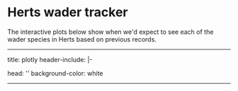 # Herts wader tracker

The interactive plots below show when we'd expect to see each of the wader species in Herts based on previous records.

---
title: plotly
header-include: |-
  <script src="common_waders1_files/htmlwidgets-1.5.4/htmlwidgets.js"></script>
  <script src="common_waders1_files/plotly-binding-4.10.0/plotly.js"></script>
  <script src="common_waders1_files/typedarray-0.1/typedarray.min.js"></script>
  <script src="common_waders1_files/jquery-3.5.1/jquery.min.js"></script>
  <link href="common_waders1_files/crosstalk-1.2.0/css/crosstalk.min.css" rel="stylesheet" />
  <script src="common_waders1_files/crosstalk-1.2.0/js/crosstalk.min.js"></script>
  <link href="common_waders1_files/plotly-htmlwidgets-css-2.5.1/plotly-htmlwidgets.css" rel="stylesheet" />
  <script src="common_waders1_files/plotly-main-2.5.1/plotly-latest.min.js"></script>
head: ''
background-color: white

---
<div id="htmlwidget_container">
  <div id="htmlwidget-52ac941c1f74ccae771c" style="width:100%;height:400px;" class="plotly html-widget"></div>
</div>
<script type="application/json" data-for="htmlwidget-52ac941c1f74ccae771c">{"x":{"data":[{"x":[1,6,11,16,21,26,31,36,41,46,51,56,61,66,71,76,81,86,91,96,101,106,111,116,121,126,131,136,141,146,151,156,161,166,171,176,181,186,191,196,201,206,211,216,221,226,231,236,241,246,251,256,261,266,271,276,281,286,291,296,301,306,311,316,321,326,331,336,341,346,351,356,361],"y":[1,0,0,0,0,0,0,3,0,2,2,3,1,4,2,1,0,4,2,9,85,149,293,383,470,444,301,179,70,53,10,6,6,7,17,52,180,245,272,307,428,411,503,548,554,584,669,798,548,441,412,312,195,141,79,48,34,18,23,6,14,2,11,6,4,1,0,0,0,0,0,0,0],"text":["Day_of_year:   1<br />Number_of_records:    1<br />Species: Common Sandpiper<br />Species: Common Sandpiper<br />Date: 3-Jan","Day_of_year:   6<br />Number_of_records:    0<br />Species: Common Sandpiper<br />Species: Common Sandpiper<br />Date: 8-Jan","Day_of_year:  11<br />Number_of_records:    0<br />Species: Common Sandpiper<br />Species: Common Sandpiper<br />Date: 13-Jan","Day_of_year:  16<br />Number_of_records:    0<br />Species: Common Sandpiper<br />Species: Common Sandpiper<br />Date: 18-Jan","Day_of_year:  21<br />Number_of_records:    0<br />Species: Common Sandpiper<br />Species: Common Sandpiper<br />Date: 23-Jan","Day_of_year:  26<br />Number_of_records:    0<br />Species: Common Sandpiper<br />Species: Common Sandpiper<br />Date: 28-Jan","Day_of_year:  31<br />Number_of_records:    0<br />Species: Common Sandpiper<br />Species: Common Sandpiper<br />Date: 2-Feb","Day_of_year:  36<br />Number_of_records:    3<br />Species: Common Sandpiper<br />Species: Common Sandpiper<br />Date: 7-Feb","Day_of_year:  41<br />Number_of_records:    0<br />Species: Common Sandpiper<br />Species: Common Sandpiper<br />Date: 12-Feb","Day_of_year:  46<br />Number_of_records:    2<br />Species: Common Sandpiper<br />Species: Common Sandpiper<br />Date: 17-Feb","Day_of_year:  51<br />Number_of_records:    2<br />Species: Common Sandpiper<br />Species: Common Sandpiper<br />Date: 22-Feb","Day_of_year:  56<br />Number_of_records:    3<br />Species: Common Sandpiper<br />Species: Common Sandpiper<br />Date: 27-Feb","Day_of_year:  61<br />Number_of_records:    1<br />Species: Common Sandpiper<br />Species: Common Sandpiper<br />Date: 4-Mar","Day_of_year:  66<br />Number_of_records:    4<br />Species: Common Sandpiper<br />Species: Common Sandpiper<br />Date: 9-Mar","Day_of_year:  71<br />Number_of_records:    2<br />Species: Common Sandpiper<br />Species: Common Sandpiper<br />Date: 14-Mar","Day_of_year:  76<br />Number_of_records:    1<br />Species: Common Sandpiper<br />Species: Common Sandpiper<br />Date: 19-Mar","Day_of_year:  81<br />Number_of_records:    0<br />Species: Common Sandpiper<br />Species: Common Sandpiper<br />Date: 24-Mar","Day_of_year:  86<br />Number_of_records:    4<br />Species: Common Sandpiper<br />Species: Common Sandpiper<br />Date: 29-Mar","Day_of_year:  91<br />Number_of_records:    2<br />Species: Common Sandpiper<br />Species: Common Sandpiper<br />Date: 3-Apr","Day_of_year:  96<br />Number_of_records:    9<br />Species: Common Sandpiper<br />Species: Common Sandpiper<br />Date: 8-Apr","Day_of_year: 101<br />Number_of_records:   85<br />Species: Common Sandpiper<br />Species: Common Sandpiper<br />Date: 13-Apr","Day_of_year: 106<br />Number_of_records:  149<br />Species: Common Sandpiper<br />Species: Common Sandpiper<br />Date: 18-Apr","Day_of_year: 111<br />Number_of_records:  293<br />Species: Common Sandpiper<br />Species: Common Sandpiper<br />Date: 23-Apr","Day_of_year: 116<br />Number_of_records:  383<br />Species: Common Sandpiper<br />Species: Common Sandpiper<br />Date: 28-Apr","Day_of_year: 121<br />Number_of_records:  470<br />Species: Common Sandpiper<br />Species: Common Sandpiper<br />Date: 3-May","Day_of_year: 126<br />Number_of_records:  444<br />Species: Common Sandpiper<br />Species: Common Sandpiper<br />Date: 8-May","Day_of_year: 131<br />Number_of_records:  301<br />Species: Common Sandpiper<br />Species: Common Sandpiper<br />Date: 13-May","Day_of_year: 136<br />Number_of_records:  179<br />Species: Common Sandpiper<br />Species: Common Sandpiper<br />Date: 18-May","Day_of_year: 141<br />Number_of_records:   70<br />Species: Common Sandpiper<br />Species: Common Sandpiper<br />Date: 23-May","Day_of_year: 146<br />Number_of_records:   53<br />Species: Common Sandpiper<br />Species: Common Sandpiper<br />Date: 28-May","Day_of_year: 151<br />Number_of_records:   10<br />Species: Common Sandpiper<br />Species: Common Sandpiper<br />Date: 2-Jun","Day_of_year: 156<br />Number_of_records:    6<br />Species: Common Sandpiper<br />Species: Common Sandpiper<br />Date: 7-Jun","Day_of_year: 161<br />Number_of_records:    6<br />Species: Common Sandpiper<br />Species: Common Sandpiper<br />Date: 12-Jun","Day_of_year: 166<br />Number_of_records:    7<br />Species: Common Sandpiper<br />Species: Common Sandpiper<br />Date: 17-Jun","Day_of_year: 171<br />Number_of_records:   17<br />Species: Common Sandpiper<br />Species: Common Sandpiper<br />Date: 22-Jun","Day_of_year: 176<br />Number_of_records:   52<br />Species: Common Sandpiper<br />Species: Common Sandpiper<br />Date: 27-Jun","Day_of_year: 181<br />Number_of_records:  180<br />Species: Common Sandpiper<br />Species: Common Sandpiper<br />Date: 2-Jul","Day_of_year: 186<br />Number_of_records:  245<br />Species: Common Sandpiper<br />Species: Common Sandpiper<br />Date: 7-Jul","Day_of_year: 191<br />Number_of_records:  272<br />Species: Common Sandpiper<br />Species: Common Sandpiper<br />Date: 12-Jul","Day_of_year: 196<br />Number_of_records:  307<br />Species: Common Sandpiper<br />Species: Common Sandpiper<br />Date: 17-Jul","Day_of_year: 201<br />Number_of_records:  428<br />Species: Common Sandpiper<br />Species: Common Sandpiper<br />Date: 22-Jul","Day_of_year: 206<br />Number_of_records:  411<br />Species: Common Sandpiper<br />Species: Common Sandpiper<br />Date: 27-Jul","Day_of_year: 211<br />Number_of_records:  503<br />Species: Common Sandpiper<br />Species: Common Sandpiper<br />Date: 1-Aug","Day_of_year: 216<br />Number_of_records:  548<br />Species: Common Sandpiper<br />Species: Common Sandpiper<br />Date: 6-Aug","Day_of_year: 221<br />Number_of_records:  554<br />Species: Common Sandpiper<br />Species: Common Sandpiper<br />Date: 11-Aug","Day_of_year: 226<br />Number_of_records:  584<br />Species: Common Sandpiper<br />Species: Common Sandpiper<br />Date: 16-Aug","Day_of_year: 231<br />Number_of_records:  669<br />Species: Common Sandpiper<br />Species: Common Sandpiper<br />Date: 21-Aug","Day_of_year: 236<br />Number_of_records:  798<br />Species: Common Sandpiper<br />Species: Common Sandpiper<br />Date: 26-Aug","Day_of_year: 241<br />Number_of_records:  548<br />Species: Common Sandpiper<br />Species: Common Sandpiper<br />Date: 31-Aug","Day_of_year: 246<br />Number_of_records:  441<br />Species: Common Sandpiper<br />Species: Common Sandpiper<br />Date: 5-Sep","Day_of_year: 251<br />Number_of_records:  412<br />Species: Common Sandpiper<br />Species: Common Sandpiper<br />Date: 10-Sep","Day_of_year: 256<br />Number_of_records:  312<br />Species: Common Sandpiper<br />Species: Common Sandpiper<br />Date: 15-Sep","Day_of_year: 261<br />Number_of_records:  195<br />Species: Common Sandpiper<br />Species: Common Sandpiper<br />Date: 20-Sep","Day_of_year: 266<br />Number_of_records:  141<br />Species: Common Sandpiper<br />Species: Common Sandpiper<br />Date: 25-Sep","Day_of_year: 271<br />Number_of_records:   79<br />Species: Common Sandpiper<br />Species: Common Sandpiper<br />Date: 30-Sep","Day_of_year: 276<br />Number_of_records:   48<br />Species: Common Sandpiper<br />Species: Common Sandpiper<br />Date: 5-Oct","Day_of_year: 281<br />Number_of_records:   34<br />Species: Common Sandpiper<br />Species: Common Sandpiper<br />Date: 10-Oct","Day_of_year: 286<br />Number_of_records:   18<br />Species: Common Sandpiper<br />Species: Common Sandpiper<br />Date: 15-Oct","Day_of_year: 291<br />Number_of_records:   23<br />Species: Common Sandpiper<br />Species: Common Sandpiper<br />Date: 20-Oct","Day_of_year: 296<br />Number_of_records:    6<br />Species: Common Sandpiper<br />Species: Common Sandpiper<br />Date: 25-Oct","Day_of_year: 301<br />Number_of_records:   14<br />Species: Common Sandpiper<br />Species: Common Sandpiper<br />Date: 30-Oct","Day_of_year: 306<br />Number_of_records:    2<br />Species: Common Sandpiper<br />Species: Common Sandpiper<br />Date: 4-Nov","Day_of_year: 311<br />Number_of_records:   11<br />Species: Common Sandpiper<br />Species: Common Sandpiper<br />Date: 9-Nov","Day_of_year: 316<br />Number_of_records:    6<br />Species: Common Sandpiper<br />Species: Common Sandpiper<br />Date: 14-Nov","Day_of_year: 321<br />Number_of_records:    4<br />Species: Common Sandpiper<br />Species: Common Sandpiper<br />Date: 19-Nov","Day_of_year: 326<br />Number_of_records:    1<br />Species: Common Sandpiper<br />Species: Common Sandpiper<br />Date: 24-Nov","Day_of_year: 331<br />Number_of_records:    0<br />Species: Common Sandpiper<br />Species: Common Sandpiper<br />Date: 29-Nov","Day_of_year: 336<br />Number_of_records:    0<br />Species: Common Sandpiper<br />Species: Common Sandpiper<br />Date: 4-Dec","Day_of_year: 341<br />Number_of_records:    0<br />Species: Common Sandpiper<br />Species: Common Sandpiper<br />Date: 9-Dec","Day_of_year: 346<br />Number_of_records:    0<br />Species: Common Sandpiper<br />Species: Common Sandpiper<br />Date: 14-Dec","Day_of_year: 351<br />Number_of_records:    0<br />Species: Common Sandpiper<br />Species: Common Sandpiper<br />Date: 19-Dec","Day_of_year: 356<br />Number_of_records:    0<br />Species: Common Sandpiper<br />Species: Common Sandpiper<br />Date: 24-Dec","Day_of_year: 361<br />Number_of_records:    0<br />Species: Common Sandpiper<br />Species: Common Sandpiper<br />Date: 29-Dec"],"type":"scatter","mode":"lines","line":{"width":1.88976377952756,"color":"rgba(248,118,109,1)","dash":"solid"},"hoveron":"points","name":"Common Sandpiper","legendgroup":"Common Sandpiper","showlegend":true,"xaxis":"x","yaxis":"y","hoverinfo":"text","frame":null},{"x":[1,6,11,16,21,26,31,36,41,46,51,56,61,66,71,76,81,86,91,96,101,106,111,116,121,126,131,136,141,146,151,156,161,166,171,176,181,186,191,196,201,206,211,216,221,226,231,236,241,246,251,256,261,266,271,276,281,286,291,296,301,306,311,316,321,326,331,336,341,346,351,356,361],"y":[1045,1194,1057,751,1030,669,877,1056,1322,924,1121,1096,1008,1228,1528,1157,1279,1138,968,907,592,447,332,191,132,67,13,9,3,5,5,7,3,2,1,5,4,4,8,11,19,59,67,110,74,165,230,319,543,639,624,971,1512,902,1292,1322,1536,1576,1625,1010,1046,1272,1066,1598,941,858,884,621,748,824,950,600,764],"text":["Day_of_year:   1<br />Number_of_records: 1045<br />Species: Common Snipe<br />Species: Common Snipe<br />Date: 3-Jan","Day_of_year:   6<br />Number_of_records: 1194<br />Species: Common Snipe<br />Species: Common Snipe<br />Date: 8-Jan","Day_of_year:  11<br />Number_of_records: 1057<br />Species: Common Snipe<br />Species: Common Snipe<br />Date: 13-Jan","Day_of_year:  16<br />Number_of_records:  751<br />Species: Common Snipe<br />Species: Common Snipe<br />Date: 18-Jan","Day_of_year:  21<br />Number_of_records: 1030<br />Species: Common Snipe<br />Species: Common Snipe<br />Date: 23-Jan","Day_of_year:  26<br />Number_of_records:  669<br />Species: Common Snipe<br />Species: Common Snipe<br />Date: 28-Jan","Day_of_year:  31<br />Number_of_records:  877<br />Species: Common Snipe<br />Species: Common Snipe<br />Date: 2-Feb","Day_of_year:  36<br />Number_of_records: 1056<br />Species: Common Snipe<br />Species: Common Snipe<br />Date: 7-Feb","Day_of_year:  41<br />Number_of_records: 1322<br />Species: Common Snipe<br />Species: Common Snipe<br />Date: 12-Feb","Day_of_year:  46<br />Number_of_records:  924<br />Species: Common Snipe<br />Species: Common Snipe<br />Date: 17-Feb","Day_of_year:  51<br />Number_of_records: 1121<br />Species: Common Snipe<br />Species: Common Snipe<br />Date: 22-Feb","Day_of_year:  56<br />Number_of_records: 1096<br />Species: Common Snipe<br />Species: Common Snipe<br />Date: 27-Feb","Day_of_year:  61<br />Number_of_records: 1008<br />Species: Common Snipe<br />Species: Common Snipe<br />Date: 4-Mar","Day_of_year:  66<br />Number_of_records: 1228<br />Species: Common Snipe<br />Species: Common Snipe<br />Date: 9-Mar","Day_of_year:  71<br />Number_of_records: 1528<br />Species: Common Snipe<br />Species: Common Snipe<br />Date: 14-Mar","Day_of_year:  76<br />Number_of_records: 1157<br />Species: Common Snipe<br />Species: Common Snipe<br />Date: 19-Mar","Day_of_year:  81<br />Number_of_records: 1279<br />Species: Common Snipe<br />Species: Common Snipe<br />Date: 24-Mar","Day_of_year:  86<br />Number_of_records: 1138<br />Species: Common Snipe<br />Species: Common Snipe<br />Date: 29-Mar","Day_of_year:  91<br />Number_of_records:  968<br />Species: Common Snipe<br />Species: Common Snipe<br />Date: 3-Apr","Day_of_year:  96<br />Number_of_records:  907<br />Species: Common Snipe<br />Species: Common Snipe<br />Date: 8-Apr","Day_of_year: 101<br />Number_of_records:  592<br />Species: Common Snipe<br />Species: Common Snipe<br />Date: 13-Apr","Day_of_year: 106<br />Number_of_records:  447<br />Species: Common Snipe<br />Species: Common Snipe<br />Date: 18-Apr","Day_of_year: 111<br />Number_of_records:  332<br />Species: Common Snipe<br />Species: Common Snipe<br />Date: 23-Apr","Day_of_year: 116<br />Number_of_records:  191<br />Species: Common Snipe<br />Species: Common Snipe<br />Date: 28-Apr","Day_of_year: 121<br />Number_of_records:  132<br />Species: Common Snipe<br />Species: Common Snipe<br />Date: 3-May","Day_of_year: 126<br />Number_of_records:   67<br />Species: Common Snipe<br />Species: Common Snipe<br />Date: 8-May","Day_of_year: 131<br />Number_of_records:   13<br />Species: Common Snipe<br />Species: Common Snipe<br />Date: 13-May","Day_of_year: 136<br />Number_of_records:    9<br />Species: Common Snipe<br />Species: Common Snipe<br />Date: 18-May","Day_of_year: 141<br />Number_of_records:    3<br />Species: Common Snipe<br />Species: Common Snipe<br />Date: 23-May","Day_of_year: 146<br />Number_of_records:    5<br />Species: Common Snipe<br />Species: Common Snipe<br />Date: 28-May","Day_of_year: 151<br />Number_of_records:    5<br />Species: Common Snipe<br />Species: Common Snipe<br />Date: 2-Jun","Day_of_year: 156<br />Number_of_records:    7<br />Species: Common Snipe<br />Species: Common Snipe<br />Date: 7-Jun","Day_of_year: 161<br />Number_of_records:    3<br />Species: Common Snipe<br />Species: Common Snipe<br />Date: 12-Jun","Day_of_year: 166<br />Number_of_records:    2<br />Species: Common Snipe<br />Species: Common Snipe<br />Date: 17-Jun","Day_of_year: 171<br />Number_of_records:    1<br />Species: Common Snipe<br />Species: Common Snipe<br />Date: 22-Jun","Day_of_year: 176<br />Number_of_records:    5<br />Species: Common Snipe<br />Species: Common Snipe<br />Date: 27-Jun","Day_of_year: 181<br />Number_of_records:    4<br />Species: Common Snipe<br />Species: Common Snipe<br />Date: 2-Jul","Day_of_year: 186<br />Number_of_records:    4<br />Species: Common Snipe<br />Species: Common Snipe<br />Date: 7-Jul","Day_of_year: 191<br />Number_of_records:    8<br />Species: Common Snipe<br />Species: Common Snipe<br />Date: 12-Jul","Day_of_year: 196<br />Number_of_records:   11<br />Species: Common Snipe<br />Species: Common Snipe<br />Date: 17-Jul","Day_of_year: 201<br />Number_of_records:   19<br />Species: Common Snipe<br />Species: Common Snipe<br />Date: 22-Jul","Day_of_year: 206<br />Number_of_records:   59<br />Species: Common Snipe<br />Species: Common Snipe<br />Date: 27-Jul","Day_of_year: 211<br />Number_of_records:   67<br />Species: Common Snipe<br />Species: Common Snipe<br />Date: 1-Aug","Day_of_year: 216<br />Number_of_records:  110<br />Species: Common Snipe<br />Species: Common Snipe<br />Date: 6-Aug","Day_of_year: 221<br />Number_of_records:   74<br />Species: Common Snipe<br />Species: Common Snipe<br />Date: 11-Aug","Day_of_year: 226<br />Number_of_records:  165<br />Species: Common Snipe<br />Species: Common Snipe<br />Date: 16-Aug","Day_of_year: 231<br />Number_of_records:  230<br />Species: Common Snipe<br />Species: Common Snipe<br />Date: 21-Aug","Day_of_year: 236<br />Number_of_records:  319<br />Species: Common Snipe<br />Species: Common Snipe<br />Date: 26-Aug","Day_of_year: 241<br />Number_of_records:  543<br />Species: Common Snipe<br />Species: Common Snipe<br />Date: 31-Aug","Day_of_year: 246<br />Number_of_records:  639<br />Species: Common Snipe<br />Species: Common Snipe<br />Date: 5-Sep","Day_of_year: 251<br />Number_of_records:  624<br />Species: Common Snipe<br />Species: Common Snipe<br />Date: 10-Sep","Day_of_year: 256<br />Number_of_records:  971<br />Species: Common Snipe<br />Species: Common Snipe<br />Date: 15-Sep","Day_of_year: 261<br />Number_of_records: 1512<br />Species: Common Snipe<br />Species: Common Snipe<br />Date: 20-Sep","Day_of_year: 266<br />Number_of_records:  902<br />Species: Common Snipe<br />Species: Common Snipe<br />Date: 25-Sep","Day_of_year: 271<br />Number_of_records: 1292<br />Species: Common Snipe<br />Species: Common Snipe<br />Date: 30-Sep","Day_of_year: 276<br />Number_of_records: 1322<br />Species: Common Snipe<br />Species: Common Snipe<br />Date: 5-Oct","Day_of_year: 281<br />Number_of_records: 1536<br />Species: Common Snipe<br />Species: Common Snipe<br />Date: 10-Oct","Day_of_year: 286<br />Number_of_records: 1576<br />Species: Common Snipe<br />Species: Common Snipe<br />Date: 15-Oct","Day_of_year: 291<br />Number_of_records: 1625<br />Species: Common Snipe<br />Species: Common Snipe<br />Date: 20-Oct","Day_of_year: 296<br />Number_of_records: 1010<br />Species: Common Snipe<br />Species: Common Snipe<br />Date: 25-Oct","Day_of_year: 301<br />Number_of_records: 1046<br />Species: Common Snipe<br />Species: Common Snipe<br />Date: 30-Oct","Day_of_year: 306<br />Number_of_records: 1272<br />Species: Common Snipe<br />Species: Common Snipe<br />Date: 4-Nov","Day_of_year: 311<br />Number_of_records: 1066<br />Species: Common Snipe<br />Species: Common Snipe<br />Date: 9-Nov","Day_of_year: 316<br />Number_of_records: 1598<br />Species: Common Snipe<br />Species: Common Snipe<br />Date: 14-Nov","Day_of_year: 321<br />Number_of_records:  941<br />Species: Common Snipe<br />Species: Common Snipe<br />Date: 19-Nov","Day_of_year: 326<br />Number_of_records:  858<br />Species: Common Snipe<br />Species: Common Snipe<br />Date: 24-Nov","Day_of_year: 331<br />Number_of_records:  884<br />Species: Common Snipe<br />Species: Common Snipe<br />Date: 29-Nov","Day_of_year: 336<br />Number_of_records:  621<br />Species: Common Snipe<br />Species: Common Snipe<br />Date: 4-Dec","Day_of_year: 341<br />Number_of_records:  748<br />Species: Common Snipe<br />Species: Common Snipe<br />Date: 9-Dec","Day_of_year: 346<br />Number_of_records:  824<br />Species: Common Snipe<br />Species: Common Snipe<br />Date: 14-Dec","Day_of_year: 351<br />Number_of_records:  950<br />Species: Common Snipe<br />Species: Common Snipe<br />Date: 19-Dec","Day_of_year: 356<br />Number_of_records:  600<br />Species: Common Snipe<br />Species: Common Snipe<br />Date: 24-Dec","Day_of_year: 361<br />Number_of_records:  764<br />Species: Common Snipe<br />Species: Common Snipe<br />Date: 29-Dec"],"type":"scatter","mode":"lines","line":{"width":1.88976377952756,"color":"rgba(183,159,0,1)","dash":"solid"},"hoveron":"points","name":"Common Snipe","legendgroup":"Common Snipe","showlegend":true,"xaxis":"x","yaxis":"y","hoverinfo":"text","frame":null},{"x":[1,6,11,16,21,26,31,36,41,46,51,56,61,66,71,76,81,86,91,96,101,106,111,116,121,126,131,136,141,146,151,156,161,166,171,176,181,186,191,196,201,206,211,216,221,226,231,236,241,246,251,256,261,266,271,276,281,286,291,296,301,306,311,316,321,326,331,336,341,346,351,356,361],"y":[344,203,258,251,230,224,253,249,251,212,180,183,252,248,303,284,266,247,307,286,236,170,140,45,24,7,3,0,0,0,3,11,48,69,112,217,287,299,367,386,514,632,683,764,766,829,967,832,764,692,598,519,468,390,429,314,400,409,395,319,332,313,284,316,312,300,248,313,256,272,234,182,275],"text":["Day_of_year:   1<br />Number_of_records:  344<br />Species: Green Sandpiper<br />Species: Green Sandpiper<br />Date: 3-Jan","Day_of_year:   6<br />Number_of_records:  203<br />Species: Green Sandpiper<br />Species: Green Sandpiper<br />Date: 8-Jan","Day_of_year:  11<br />Number_of_records:  258<br />Species: Green Sandpiper<br />Species: Green Sandpiper<br />Date: 13-Jan","Day_of_year:  16<br />Number_of_records:  251<br />Species: Green Sandpiper<br />Species: Green Sandpiper<br />Date: 18-Jan","Day_of_year:  21<br />Number_of_records:  230<br />Species: Green Sandpiper<br />Species: Green Sandpiper<br />Date: 23-Jan","Day_of_year:  26<br />Number_of_records:  224<br />Species: Green Sandpiper<br />Species: Green Sandpiper<br />Date: 28-Jan","Day_of_year:  31<br />Number_of_records:  253<br />Species: Green Sandpiper<br />Species: Green Sandpiper<br />Date: 2-Feb","Day_of_year:  36<br />Number_of_records:  249<br />Species: Green Sandpiper<br />Species: Green Sandpiper<br />Date: 7-Feb","Day_of_year:  41<br />Number_of_records:  251<br />Species: Green Sandpiper<br />Species: Green Sandpiper<br />Date: 12-Feb","Day_of_year:  46<br />Number_of_records:  212<br />Species: Green Sandpiper<br />Species: Green Sandpiper<br />Date: 17-Feb","Day_of_year:  51<br />Number_of_records:  180<br />Species: Green Sandpiper<br />Species: Green Sandpiper<br />Date: 22-Feb","Day_of_year:  56<br />Number_of_records:  183<br />Species: Green Sandpiper<br />Species: Green Sandpiper<br />Date: 27-Feb","Day_of_year:  61<br />Number_of_records:  252<br />Species: Green Sandpiper<br />Species: Green Sandpiper<br />Date: 4-Mar","Day_of_year:  66<br />Number_of_records:  248<br />Species: Green Sandpiper<br />Species: Green Sandpiper<br />Date: 9-Mar","Day_of_year:  71<br />Number_of_records:  303<br />Species: Green Sandpiper<br />Species: Green Sandpiper<br />Date: 14-Mar","Day_of_year:  76<br />Number_of_records:  284<br />Species: Green Sandpiper<br />Species: Green Sandpiper<br />Date: 19-Mar","Day_of_year:  81<br />Number_of_records:  266<br />Species: Green Sandpiper<br />Species: Green Sandpiper<br />Date: 24-Mar","Day_of_year:  86<br />Number_of_records:  247<br />Species: Green Sandpiper<br />Species: Green Sandpiper<br />Date: 29-Mar","Day_of_year:  91<br />Number_of_records:  307<br />Species: Green Sandpiper<br />Species: Green Sandpiper<br />Date: 3-Apr","Day_of_year:  96<br />Number_of_records:  286<br />Species: Green Sandpiper<br />Species: Green Sandpiper<br />Date: 8-Apr","Day_of_year: 101<br />Number_of_records:  236<br />Species: Green Sandpiper<br />Species: Green Sandpiper<br />Date: 13-Apr","Day_of_year: 106<br />Number_of_records:  170<br />Species: Green Sandpiper<br />Species: Green Sandpiper<br />Date: 18-Apr","Day_of_year: 111<br />Number_of_records:  140<br />Species: Green Sandpiper<br />Species: Green Sandpiper<br />Date: 23-Apr","Day_of_year: 116<br />Number_of_records:   45<br />Species: Green Sandpiper<br />Species: Green Sandpiper<br />Date: 28-Apr","Day_of_year: 121<br />Number_of_records:   24<br />Species: Green Sandpiper<br />Species: Green Sandpiper<br />Date: 3-May","Day_of_year: 126<br />Number_of_records:    7<br />Species: Green Sandpiper<br />Species: Green Sandpiper<br />Date: 8-May","Day_of_year: 131<br />Number_of_records:    3<br />Species: Green Sandpiper<br />Species: Green Sandpiper<br />Date: 13-May","Day_of_year: 136<br />Number_of_records:    0<br />Species: Green Sandpiper<br />Species: Green Sandpiper<br />Date: 18-May","Day_of_year: 141<br />Number_of_records:    0<br />Species: Green Sandpiper<br />Species: Green Sandpiper<br />Date: 23-May","Day_of_year: 146<br />Number_of_records:    0<br />Species: Green Sandpiper<br />Species: Green Sandpiper<br />Date: 28-May","Day_of_year: 151<br />Number_of_records:    3<br />Species: Green Sandpiper<br />Species: Green Sandpiper<br />Date: 2-Jun","Day_of_year: 156<br />Number_of_records:   11<br />Species: Green Sandpiper<br />Species: Green Sandpiper<br />Date: 7-Jun","Day_of_year: 161<br />Number_of_records:   48<br />Species: Green Sandpiper<br />Species: Green Sandpiper<br />Date: 12-Jun","Day_of_year: 166<br />Number_of_records:   69<br />Species: Green Sandpiper<br />Species: Green Sandpiper<br />Date: 17-Jun","Day_of_year: 171<br />Number_of_records:  112<br />Species: Green Sandpiper<br />Species: Green Sandpiper<br />Date: 22-Jun","Day_of_year: 176<br />Number_of_records:  217<br />Species: Green Sandpiper<br />Species: Green Sandpiper<br />Date: 27-Jun","Day_of_year: 181<br />Number_of_records:  287<br />Species: Green Sandpiper<br />Species: Green Sandpiper<br />Date: 2-Jul","Day_of_year: 186<br />Number_of_records:  299<br />Species: Green Sandpiper<br />Species: Green Sandpiper<br />Date: 7-Jul","Day_of_year: 191<br />Number_of_records:  367<br />Species: Green Sandpiper<br />Species: Green Sandpiper<br />Date: 12-Jul","Day_of_year: 196<br />Number_of_records:  386<br />Species: Green Sandpiper<br />Species: Green Sandpiper<br />Date: 17-Jul","Day_of_year: 201<br />Number_of_records:  514<br />Species: Green Sandpiper<br />Species: Green Sandpiper<br />Date: 22-Jul","Day_of_year: 206<br />Number_of_records:  632<br />Species: Green Sandpiper<br />Species: Green Sandpiper<br />Date: 27-Jul","Day_of_year: 211<br />Number_of_records:  683<br />Species: Green Sandpiper<br />Species: Green Sandpiper<br />Date: 1-Aug","Day_of_year: 216<br />Number_of_records:  764<br />Species: Green Sandpiper<br />Species: Green Sandpiper<br />Date: 6-Aug","Day_of_year: 221<br />Number_of_records:  766<br />Species: Green Sandpiper<br />Species: Green Sandpiper<br />Date: 11-Aug","Day_of_year: 226<br />Number_of_records:  829<br />Species: Green Sandpiper<br />Species: Green Sandpiper<br />Date: 16-Aug","Day_of_year: 231<br />Number_of_records:  967<br />Species: Green Sandpiper<br />Species: Green Sandpiper<br />Date: 21-Aug","Day_of_year: 236<br />Number_of_records:  832<br />Species: Green Sandpiper<br />Species: Green Sandpiper<br />Date: 26-Aug","Day_of_year: 241<br />Number_of_records:  764<br />Species: Green Sandpiper<br />Species: Green Sandpiper<br />Date: 31-Aug","Day_of_year: 246<br />Number_of_records:  692<br />Species: Green Sandpiper<br />Species: Green Sandpiper<br />Date: 5-Sep","Day_of_year: 251<br />Number_of_records:  598<br />Species: Green Sandpiper<br />Species: Green Sandpiper<br />Date: 10-Sep","Day_of_year: 256<br />Number_of_records:  519<br />Species: Green Sandpiper<br />Species: Green Sandpiper<br />Date: 15-Sep","Day_of_year: 261<br />Number_of_records:  468<br />Species: Green Sandpiper<br />Species: Green Sandpiper<br />Date: 20-Sep","Day_of_year: 266<br />Number_of_records:  390<br />Species: Green Sandpiper<br />Species: Green Sandpiper<br />Date: 25-Sep","Day_of_year: 271<br />Number_of_records:  429<br />Species: Green Sandpiper<br />Species: Green Sandpiper<br />Date: 30-Sep","Day_of_year: 276<br />Number_of_records:  314<br />Species: Green Sandpiper<br />Species: Green Sandpiper<br />Date: 5-Oct","Day_of_year: 281<br />Number_of_records:  400<br />Species: Green Sandpiper<br />Species: Green Sandpiper<br />Date: 10-Oct","Day_of_year: 286<br />Number_of_records:  409<br />Species: Green Sandpiper<br />Species: Green Sandpiper<br />Date: 15-Oct","Day_of_year: 291<br />Number_of_records:  395<br />Species: Green Sandpiper<br />Species: Green Sandpiper<br />Date: 20-Oct","Day_of_year: 296<br />Number_of_records:  319<br />Species: Green Sandpiper<br />Species: Green Sandpiper<br />Date: 25-Oct","Day_of_year: 301<br />Number_of_records:  332<br />Species: Green Sandpiper<br />Species: Green Sandpiper<br />Date: 30-Oct","Day_of_year: 306<br />Number_of_records:  313<br />Species: Green Sandpiper<br />Species: Green Sandpiper<br />Date: 4-Nov","Day_of_year: 311<br />Number_of_records:  284<br />Species: Green Sandpiper<br />Species: Green Sandpiper<br />Date: 9-Nov","Day_of_year: 316<br />Number_of_records:  316<br />Species: Green Sandpiper<br />Species: Green Sandpiper<br />Date: 14-Nov","Day_of_year: 321<br />Number_of_records:  312<br />Species: Green Sandpiper<br />Species: Green Sandpiper<br />Date: 19-Nov","Day_of_year: 326<br />Number_of_records:  300<br />Species: Green Sandpiper<br />Species: Green Sandpiper<br />Date: 24-Nov","Day_of_year: 331<br />Number_of_records:  248<br />Species: Green Sandpiper<br />Species: Green Sandpiper<br />Date: 29-Nov","Day_of_year: 336<br />Number_of_records:  313<br />Species: Green Sandpiper<br />Species: Green Sandpiper<br />Date: 4-Dec","Day_of_year: 341<br />Number_of_records:  256<br />Species: Green Sandpiper<br />Species: Green Sandpiper<br />Date: 9-Dec","Day_of_year: 346<br />Number_of_records:  272<br />Species: Green Sandpiper<br />Species: Green Sandpiper<br />Date: 14-Dec","Day_of_year: 351<br />Number_of_records:  234<br />Species: Green Sandpiper<br />Species: Green Sandpiper<br />Date: 19-Dec","Day_of_year: 356<br />Number_of_records:  182<br />Species: Green Sandpiper<br />Species: Green Sandpiper<br />Date: 24-Dec","Day_of_year: 361<br />Number_of_records:  275<br />Species: Green Sandpiper<br />Species: Green Sandpiper<br />Date: 29-Dec"],"type":"scatter","mode":"lines","line":{"width":1.88976377952756,"color":"rgba(0,186,56,1)","dash":"solid"},"hoveron":"points","name":"Green Sandpiper","legendgroup":"Green Sandpiper","showlegend":true,"xaxis":"x","yaxis":"y","hoverinfo":"text","frame":null},{"x":[1,6,11,16,21,26,31,36,41,46,51,56,61,66,71,76,81,86,91,96,101,106,111,116,121,126,131,136,141,146,151,156,161,166,171,176,181,186,191,196,201,206,211,216,221,226,231,236,241,246,251,256,261,266,271,276,281,286,291,296,301,306,311,316,321,326,331,336,341,346,351,356,361],"y":[0,0,0,0,0,0,0,0,0,0,0,2,5,10,29,88,161,269,477,613,601,614,704,650,560,543,503,442,413,356,322,358,292,271,243,369,454,328,283,220,171,108,87,60,65,46,48,53,48,63,45,35,10,2,1,0,0,0,0,0,0,0,0,0,0,0,0,0,0,0,0,0,0],"text":["Day_of_year:   1<br />Number_of_records:    0<br />Species: Little Ringed Plover<br />Species: Little Ringed Plover<br />Date: 3-Jan","Day_of_year:   6<br />Number_of_records:    0<br />Species: Little Ringed Plover<br />Species: Little Ringed Plover<br />Date: 8-Jan","Day_of_year:  11<br />Number_of_records:    0<br />Species: Little Ringed Plover<br />Species: Little Ringed Plover<br />Date: 13-Jan","Day_of_year:  16<br />Number_of_records:    0<br />Species: Little Ringed Plover<br />Species: Little Ringed Plover<br />Date: 18-Jan","Day_of_year:  21<br />Number_of_records:    0<br />Species: Little Ringed Plover<br />Species: Little Ringed Plover<br />Date: 23-Jan","Day_of_year:  26<br />Number_of_records:    0<br />Species: Little Ringed Plover<br />Species: Little Ringed Plover<br />Date: 28-Jan","Day_of_year:  31<br />Number_of_records:    0<br />Species: Little Ringed Plover<br />Species: Little Ringed Plover<br />Date: 2-Feb","Day_of_year:  36<br />Number_of_records:    0<br />Species: Little Ringed Plover<br />Species: Little Ringed Plover<br />Date: 7-Feb","Day_of_year:  41<br />Number_of_records:    0<br />Species: Little Ringed Plover<br />Species: Little Ringed Plover<br />Date: 12-Feb","Day_of_year:  46<br />Number_of_records:    0<br />Species: Little Ringed Plover<br />Species: Little Ringed Plover<br />Date: 17-Feb","Day_of_year:  51<br />Number_of_records:    0<br />Species: Little Ringed Plover<br />Species: Little Ringed Plover<br />Date: 22-Feb","Day_of_year:  56<br />Number_of_records:    2<br />Species: Little Ringed Plover<br />Species: Little Ringed Plover<br />Date: 27-Feb","Day_of_year:  61<br />Number_of_records:    5<br />Species: Little Ringed Plover<br />Species: Little Ringed Plover<br />Date: 4-Mar","Day_of_year:  66<br />Number_of_records:   10<br />Species: Little Ringed Plover<br />Species: Little Ringed Plover<br />Date: 9-Mar","Day_of_year:  71<br />Number_of_records:   29<br />Species: Little Ringed Plover<br />Species: Little Ringed Plover<br />Date: 14-Mar","Day_of_year:  76<br />Number_of_records:   88<br />Species: Little Ringed Plover<br />Species: Little Ringed Plover<br />Date: 19-Mar","Day_of_year:  81<br />Number_of_records:  161<br />Species: Little Ringed Plover<br />Species: Little Ringed Plover<br />Date: 24-Mar","Day_of_year:  86<br />Number_of_records:  269<br />Species: Little Ringed Plover<br />Species: Little Ringed Plover<br />Date: 29-Mar","Day_of_year:  91<br />Number_of_records:  477<br />Species: Little Ringed Plover<br />Species: Little Ringed Plover<br />Date: 3-Apr","Day_of_year:  96<br />Number_of_records:  613<br />Species: Little Ringed Plover<br />Species: Little Ringed Plover<br />Date: 8-Apr","Day_of_year: 101<br />Number_of_records:  601<br />Species: Little Ringed Plover<br />Species: Little Ringed Plover<br />Date: 13-Apr","Day_of_year: 106<br />Number_of_records:  614<br />Species: Little Ringed Plover<br />Species: Little Ringed Plover<br />Date: 18-Apr","Day_of_year: 111<br />Number_of_records:  704<br />Species: Little Ringed Plover<br />Species: Little Ringed Plover<br />Date: 23-Apr","Day_of_year: 116<br />Number_of_records:  650<br />Species: Little Ringed Plover<br />Species: Little Ringed Plover<br />Date: 28-Apr","Day_of_year: 121<br />Number_of_records:  560<br />Species: Little Ringed Plover<br />Species: Little Ringed Plover<br />Date: 3-May","Day_of_year: 126<br />Number_of_records:  543<br />Species: Little Ringed Plover<br />Species: Little Ringed Plover<br />Date: 8-May","Day_of_year: 131<br />Number_of_records:  503<br />Species: Little Ringed Plover<br />Species: Little Ringed Plover<br />Date: 13-May","Day_of_year: 136<br />Number_of_records:  442<br />Species: Little Ringed Plover<br />Species: Little Ringed Plover<br />Date: 18-May","Day_of_year: 141<br />Number_of_records:  413<br />Species: Little Ringed Plover<br />Species: Little Ringed Plover<br />Date: 23-May","Day_of_year: 146<br />Number_of_records:  356<br />Species: Little Ringed Plover<br />Species: Little Ringed Plover<br />Date: 28-May","Day_of_year: 151<br />Number_of_records:  322<br />Species: Little Ringed Plover<br />Species: Little Ringed Plover<br />Date: 2-Jun","Day_of_year: 156<br />Number_of_records:  358<br />Species: Little Ringed Plover<br />Species: Little Ringed Plover<br />Date: 7-Jun","Day_of_year: 161<br />Number_of_records:  292<br />Species: Little Ringed Plover<br />Species: Little Ringed Plover<br />Date: 12-Jun","Day_of_year: 166<br />Number_of_records:  271<br />Species: Little Ringed Plover<br />Species: Little Ringed Plover<br />Date: 17-Jun","Day_of_year: 171<br />Number_of_records:  243<br />Species: Little Ringed Plover<br />Species: Little Ringed Plover<br />Date: 22-Jun","Day_of_year: 176<br />Number_of_records:  369<br />Species: Little Ringed Plover<br />Species: Little Ringed Plover<br />Date: 27-Jun","Day_of_year: 181<br />Number_of_records:  454<br />Species: Little Ringed Plover<br />Species: Little Ringed Plover<br />Date: 2-Jul","Day_of_year: 186<br />Number_of_records:  328<br />Species: Little Ringed Plover<br />Species: Little Ringed Plover<br />Date: 7-Jul","Day_of_year: 191<br />Number_of_records:  283<br />Species: Little Ringed Plover<br />Species: Little Ringed Plover<br />Date: 12-Jul","Day_of_year: 196<br />Number_of_records:  220<br />Species: Little Ringed Plover<br />Species: Little Ringed Plover<br />Date: 17-Jul","Day_of_year: 201<br />Number_of_records:  171<br />Species: Little Ringed Plover<br />Species: Little Ringed Plover<br />Date: 22-Jul","Day_of_year: 206<br />Number_of_records:  108<br />Species: Little Ringed Plover<br />Species: Little Ringed Plover<br />Date: 27-Jul","Day_of_year: 211<br />Number_of_records:   87<br />Species: Little Ringed Plover<br />Species: Little Ringed Plover<br />Date: 1-Aug","Day_of_year: 216<br />Number_of_records:   60<br />Species: Little Ringed Plover<br />Species: Little Ringed Plover<br />Date: 6-Aug","Day_of_year: 221<br />Number_of_records:   65<br />Species: Little Ringed Plover<br />Species: Little Ringed Plover<br />Date: 11-Aug","Day_of_year: 226<br />Number_of_records:   46<br />Species: Little Ringed Plover<br />Species: Little Ringed Plover<br />Date: 16-Aug","Day_of_year: 231<br />Number_of_records:   48<br />Species: Little Ringed Plover<br />Species: Little Ringed Plover<br />Date: 21-Aug","Day_of_year: 236<br />Number_of_records:   53<br />Species: Little Ringed Plover<br />Species: Little Ringed Plover<br />Date: 26-Aug","Day_of_year: 241<br />Number_of_records:   48<br />Species: Little Ringed Plover<br />Species: Little Ringed Plover<br />Date: 31-Aug","Day_of_year: 246<br />Number_of_records:   63<br />Species: Little Ringed Plover<br />Species: Little Ringed Plover<br />Date: 5-Sep","Day_of_year: 251<br />Number_of_records:   45<br />Species: Little Ringed Plover<br />Species: Little Ringed Plover<br />Date: 10-Sep","Day_of_year: 256<br />Number_of_records:   35<br />Species: Little Ringed Plover<br />Species: Little Ringed Plover<br />Date: 15-Sep","Day_of_year: 261<br />Number_of_records:   10<br />Species: Little Ringed Plover<br />Species: Little Ringed Plover<br />Date: 20-Sep","Day_of_year: 266<br />Number_of_records:    2<br />Species: Little Ringed Plover<br />Species: Little Ringed Plover<br />Date: 25-Sep","Day_of_year: 271<br />Number_of_records:    1<br />Species: Little Ringed Plover<br />Species: Little Ringed Plover<br />Date: 30-Sep","Day_of_year: 276<br />Number_of_records:    0<br />Species: Little Ringed Plover<br />Species: Little Ringed Plover<br />Date: 5-Oct","Day_of_year: 281<br />Number_of_records:    0<br />Species: Little Ringed Plover<br />Species: Little Ringed Plover<br />Date: 10-Oct","Day_of_year: 286<br />Number_of_records:    0<br />Species: Little Ringed Plover<br />Species: Little Ringed Plover<br />Date: 15-Oct","Day_of_year: 291<br />Number_of_records:    0<br />Species: Little Ringed Plover<br />Species: Little Ringed Plover<br />Date: 20-Oct","Day_of_year: 296<br />Number_of_records:    0<br />Species: Little Ringed Plover<br />Species: Little Ringed Plover<br />Date: 25-Oct","Day_of_year: 301<br />Number_of_records:    0<br />Species: Little Ringed Plover<br />Species: Little Ringed Plover<br />Date: 30-Oct","Day_of_year: 306<br />Number_of_records:    0<br />Species: Little Ringed Plover<br />Species: Little Ringed Plover<br />Date: 4-Nov","Day_of_year: 311<br />Number_of_records:    0<br />Species: Little Ringed Plover<br />Species: Little Ringed Plover<br />Date: 9-Nov","Day_of_year: 316<br />Number_of_records:    0<br />Species: Little Ringed Plover<br />Species: Little Ringed Plover<br />Date: 14-Nov","Day_of_year: 321<br />Number_of_records:    0<br />Species: Little Ringed Plover<br />Species: Little Ringed Plover<br />Date: 19-Nov","Day_of_year: 326<br />Number_of_records:    0<br />Species: Little Ringed Plover<br />Species: Little Ringed Plover<br />Date: 24-Nov","Day_of_year: 331<br />Number_of_records:    0<br />Species: Little Ringed Plover<br />Species: Little Ringed Plover<br />Date: 29-Nov","Day_of_year: 336<br />Number_of_records:    0<br />Species: Little Ringed Plover<br />Species: Little Ringed Plover<br />Date: 4-Dec","Day_of_year: 341<br />Number_of_records:    0<br />Species: Little Ringed Plover<br />Species: Little Ringed Plover<br />Date: 9-Dec","Day_of_year: 346<br />Number_of_records:    0<br />Species: Little Ringed Plover<br />Species: Little Ringed Plover<br />Date: 14-Dec","Day_of_year: 351<br />Number_of_records:    0<br />Species: Little Ringed Plover<br />Species: Little Ringed Plover<br />Date: 19-Dec","Day_of_year: 356<br />Number_of_records:    0<br />Species: Little Ringed Plover<br />Species: Little Ringed Plover<br />Date: 24-Dec","Day_of_year: 361<br />Number_of_records:    0<br />Species: Little Ringed Plover<br />Species: Little Ringed Plover<br />Date: 29-Dec"],"type":"scatter","mode":"lines","line":{"width":1.88976377952756,"color":"rgba(0,191,196,1)","dash":"solid"},"hoveron":"points","name":"Little Ringed Plover","legendgroup":"Little Ringed Plover","showlegend":true,"xaxis":"x","yaxis":"y","hoverinfo":"text","frame":null},{"x":[1,6,11,16,21,26,31,36,41,46,51,56,61,66,71,76,81,86,91,96,101,106,111,116,121,126,131,136,141,146,151,156,161,166,171,176,181,186,191,196,201,206,211,216,221,226,231,236,241,246,251,256,261,266,271,276,281,286,291,296,301,306,311,316,321,326,331,336,341,346,351,356,361],"y":[2,1,0,2,1,1,9,14,35,70,90,176,246,293,327,412,409,431,482,461,415,329,329,294,314,264,269,350,279,225,191,254,247,229,213,279,264,249,242,208,171,106,77,20,11,34,22,1,3,4,2,5,0,1,0,0,1,0,0,1,0,1,0,2,0,0,2,2,1,1,0,0,2],"text":["Day_of_year:   1<br />Number_of_records:    2<br />Species: Oystercatcher<br />Species: Oystercatcher<br />Date: 3-Jan","Day_of_year:   6<br />Number_of_records:    1<br />Species: Oystercatcher<br />Species: Oystercatcher<br />Date: 8-Jan","Day_of_year:  11<br />Number_of_records:    0<br />Species: Oystercatcher<br />Species: Oystercatcher<br />Date: 13-Jan","Day_of_year:  16<br />Number_of_records:    2<br />Species: Oystercatcher<br />Species: Oystercatcher<br />Date: 18-Jan","Day_of_year:  21<br />Number_of_records:    1<br />Species: Oystercatcher<br />Species: Oystercatcher<br />Date: 23-Jan","Day_of_year:  26<br />Number_of_records:    1<br />Species: Oystercatcher<br />Species: Oystercatcher<br />Date: 28-Jan","Day_of_year:  31<br />Number_of_records:    9<br />Species: Oystercatcher<br />Species: Oystercatcher<br />Date: 2-Feb","Day_of_year:  36<br />Number_of_records:   14<br />Species: Oystercatcher<br />Species: Oystercatcher<br />Date: 7-Feb","Day_of_year:  41<br />Number_of_records:   35<br />Species: Oystercatcher<br />Species: Oystercatcher<br />Date: 12-Feb","Day_of_year:  46<br />Number_of_records:   70<br />Species: Oystercatcher<br />Species: Oystercatcher<br />Date: 17-Feb","Day_of_year:  51<br />Number_of_records:   90<br />Species: Oystercatcher<br />Species: Oystercatcher<br />Date: 22-Feb","Day_of_year:  56<br />Number_of_records:  176<br />Species: Oystercatcher<br />Species: Oystercatcher<br />Date: 27-Feb","Day_of_year:  61<br />Number_of_records:  246<br />Species: Oystercatcher<br />Species: Oystercatcher<br />Date: 4-Mar","Day_of_year:  66<br />Number_of_records:  293<br />Species: Oystercatcher<br />Species: Oystercatcher<br />Date: 9-Mar","Day_of_year:  71<br />Number_of_records:  327<br />Species: Oystercatcher<br />Species: Oystercatcher<br />Date: 14-Mar","Day_of_year:  76<br />Number_of_records:  412<br />Species: Oystercatcher<br />Species: Oystercatcher<br />Date: 19-Mar","Day_of_year:  81<br />Number_of_records:  409<br />Species: Oystercatcher<br />Species: Oystercatcher<br />Date: 24-Mar","Day_of_year:  86<br />Number_of_records:  431<br />Species: Oystercatcher<br />Species: Oystercatcher<br />Date: 29-Mar","Day_of_year:  91<br />Number_of_records:  482<br />Species: Oystercatcher<br />Species: Oystercatcher<br />Date: 3-Apr","Day_of_year:  96<br />Number_of_records:  461<br />Species: Oystercatcher<br />Species: Oystercatcher<br />Date: 8-Apr","Day_of_year: 101<br />Number_of_records:  415<br />Species: Oystercatcher<br />Species: Oystercatcher<br />Date: 13-Apr","Day_of_year: 106<br />Number_of_records:  329<br />Species: Oystercatcher<br />Species: Oystercatcher<br />Date: 18-Apr","Day_of_year: 111<br />Number_of_records:  329<br />Species: Oystercatcher<br />Species: Oystercatcher<br />Date: 23-Apr","Day_of_year: 116<br />Number_of_records:  294<br />Species: Oystercatcher<br />Species: Oystercatcher<br />Date: 28-Apr","Day_of_year: 121<br />Number_of_records:  314<br />Species: Oystercatcher<br />Species: Oystercatcher<br />Date: 3-May","Day_of_year: 126<br />Number_of_records:  264<br />Species: Oystercatcher<br />Species: Oystercatcher<br />Date: 8-May","Day_of_year: 131<br />Number_of_records:  269<br />Species: Oystercatcher<br />Species: Oystercatcher<br />Date: 13-May","Day_of_year: 136<br />Number_of_records:  350<br />Species: Oystercatcher<br />Species: Oystercatcher<br />Date: 18-May","Day_of_year: 141<br />Number_of_records:  279<br />Species: Oystercatcher<br />Species: Oystercatcher<br />Date: 23-May","Day_of_year: 146<br />Number_of_records:  225<br />Species: Oystercatcher<br />Species: Oystercatcher<br />Date: 28-May","Day_of_year: 151<br />Number_of_records:  191<br />Species: Oystercatcher<br />Species: Oystercatcher<br />Date: 2-Jun","Day_of_year: 156<br />Number_of_records:  254<br />Species: Oystercatcher<br />Species: Oystercatcher<br />Date: 7-Jun","Day_of_year: 161<br />Number_of_records:  247<br />Species: Oystercatcher<br />Species: Oystercatcher<br />Date: 12-Jun","Day_of_year: 166<br />Number_of_records:  229<br />Species: Oystercatcher<br />Species: Oystercatcher<br />Date: 17-Jun","Day_of_year: 171<br />Number_of_records:  213<br />Species: Oystercatcher<br />Species: Oystercatcher<br />Date: 22-Jun","Day_of_year: 176<br />Number_of_records:  279<br />Species: Oystercatcher<br />Species: Oystercatcher<br />Date: 27-Jun","Day_of_year: 181<br />Number_of_records:  264<br />Species: Oystercatcher<br />Species: Oystercatcher<br />Date: 2-Jul","Day_of_year: 186<br />Number_of_records:  249<br />Species: Oystercatcher<br />Species: Oystercatcher<br />Date: 7-Jul","Day_of_year: 191<br />Number_of_records:  242<br />Species: Oystercatcher<br />Species: Oystercatcher<br />Date: 12-Jul","Day_of_year: 196<br />Number_of_records:  208<br />Species: Oystercatcher<br />Species: Oystercatcher<br />Date: 17-Jul","Day_of_year: 201<br />Number_of_records:  171<br />Species: Oystercatcher<br />Species: Oystercatcher<br />Date: 22-Jul","Day_of_year: 206<br />Number_of_records:  106<br />Species: Oystercatcher<br />Species: Oystercatcher<br />Date: 27-Jul","Day_of_year: 211<br />Number_of_records:   77<br />Species: Oystercatcher<br />Species: Oystercatcher<br />Date: 1-Aug","Day_of_year: 216<br />Number_of_records:   20<br />Species: Oystercatcher<br />Species: Oystercatcher<br />Date: 6-Aug","Day_of_year: 221<br />Number_of_records:   11<br />Species: Oystercatcher<br />Species: Oystercatcher<br />Date: 11-Aug","Day_of_year: 226<br />Number_of_records:   34<br />Species: Oystercatcher<br />Species: Oystercatcher<br />Date: 16-Aug","Day_of_year: 231<br />Number_of_records:   22<br />Species: Oystercatcher<br />Species: Oystercatcher<br />Date: 21-Aug","Day_of_year: 236<br />Number_of_records:    1<br />Species: Oystercatcher<br />Species: Oystercatcher<br />Date: 26-Aug","Day_of_year: 241<br />Number_of_records:    3<br />Species: Oystercatcher<br />Species: Oystercatcher<br />Date: 31-Aug","Day_of_year: 246<br />Number_of_records:    4<br />Species: Oystercatcher<br />Species: Oystercatcher<br />Date: 5-Sep","Day_of_year: 251<br />Number_of_records:    2<br />Species: Oystercatcher<br />Species: Oystercatcher<br />Date: 10-Sep","Day_of_year: 256<br />Number_of_records:    5<br />Species: Oystercatcher<br />Species: Oystercatcher<br />Date: 15-Sep","Day_of_year: 261<br />Number_of_records:    0<br />Species: Oystercatcher<br />Species: Oystercatcher<br />Date: 20-Sep","Day_of_year: 266<br />Number_of_records:    1<br />Species: Oystercatcher<br />Species: Oystercatcher<br />Date: 25-Sep","Day_of_year: 271<br />Number_of_records:    0<br />Species: Oystercatcher<br />Species: Oystercatcher<br />Date: 30-Sep","Day_of_year: 276<br />Number_of_records:    0<br />Species: Oystercatcher<br />Species: Oystercatcher<br />Date: 5-Oct","Day_of_year: 281<br />Number_of_records:    1<br />Species: Oystercatcher<br />Species: Oystercatcher<br />Date: 10-Oct","Day_of_year: 286<br />Number_of_records:    0<br />Species: Oystercatcher<br />Species: Oystercatcher<br />Date: 15-Oct","Day_of_year: 291<br />Number_of_records:    0<br />Species: Oystercatcher<br />Species: Oystercatcher<br />Date: 20-Oct","Day_of_year: 296<br />Number_of_records:    1<br />Species: Oystercatcher<br />Species: Oystercatcher<br />Date: 25-Oct","Day_of_year: 301<br />Number_of_records:    0<br />Species: Oystercatcher<br />Species: Oystercatcher<br />Date: 30-Oct","Day_of_year: 306<br />Number_of_records:    1<br />Species: Oystercatcher<br />Species: Oystercatcher<br />Date: 4-Nov","Day_of_year: 311<br />Number_of_records:    0<br />Species: Oystercatcher<br />Species: Oystercatcher<br />Date: 9-Nov","Day_of_year: 316<br />Number_of_records:    2<br />Species: Oystercatcher<br />Species: Oystercatcher<br />Date: 14-Nov","Day_of_year: 321<br />Number_of_records:    0<br />Species: Oystercatcher<br />Species: Oystercatcher<br />Date: 19-Nov","Day_of_year: 326<br />Number_of_records:    0<br />Species: Oystercatcher<br />Species: Oystercatcher<br />Date: 24-Nov","Day_of_year: 331<br />Number_of_records:    2<br />Species: Oystercatcher<br />Species: Oystercatcher<br />Date: 29-Nov","Day_of_year: 336<br />Number_of_records:    2<br />Species: Oystercatcher<br />Species: Oystercatcher<br />Date: 4-Dec","Day_of_year: 341<br />Number_of_records:    1<br />Species: Oystercatcher<br />Species: Oystercatcher<br />Date: 9-Dec","Day_of_year: 346<br />Number_of_records:    1<br />Species: Oystercatcher<br />Species: Oystercatcher<br />Date: 14-Dec","Day_of_year: 351<br />Number_of_records:    0<br />Species: Oystercatcher<br />Species: Oystercatcher<br />Date: 19-Dec","Day_of_year: 356<br />Number_of_records:    0<br />Species: Oystercatcher<br />Species: Oystercatcher<br />Date: 24-Dec","Day_of_year: 361<br />Number_of_records:    2<br />Species: Oystercatcher<br />Species: Oystercatcher<br />Date: 29-Dec"],"type":"scatter","mode":"lines","line":{"width":1.88976377952756,"color":"rgba(97,156,255,1)","dash":"solid"},"hoveron":"points","name":"Oystercatcher","legendgroup":"Oystercatcher","showlegend":true,"xaxis":"x","yaxis":"y","hoverinfo":"text","frame":null},{"x":[1,6,11,16,21,26,31,36,41,46,51,56,61,66,71,76,81,86,91,96,101,106,111,116,121,126,131,136,141,146,151,156,161,166,171,176,181,186,191,196,201,206,211,216,221,226,231,236,241,246,251,256,261,266,271,276,281,286,291,296,301,306,311,316,321,326,331,336,341,346,351,356,361],"y":[1,0,1,1,4,0,0,15,6,31,51,69,81,75,117,126,147,106,129,116,116,70,111,107,114,148,170,104,82,83,94,154,62,44,53,64,88,59,60,53,40,29,11,12,30,72,59,114,130,150,178,121,46,43,43,35,46,8,9,3,2,4,5,3,0,2,0,0,0,0,0,0,1],"text":["Day_of_year:   1<br />Number_of_records:    1<br />Species: Ringed Plover<br />Species: Ringed Plover<br />Date: 3-Jan","Day_of_year:   6<br />Number_of_records:    0<br />Species: Ringed Plover<br />Species: Ringed Plover<br />Date: 8-Jan","Day_of_year:  11<br />Number_of_records:    1<br />Species: Ringed Plover<br />Species: Ringed Plover<br />Date: 13-Jan","Day_of_year:  16<br />Number_of_records:    1<br />Species: Ringed Plover<br />Species: Ringed Plover<br />Date: 18-Jan","Day_of_year:  21<br />Number_of_records:    4<br />Species: Ringed Plover<br />Species: Ringed Plover<br />Date: 23-Jan","Day_of_year:  26<br />Number_of_records:    0<br />Species: Ringed Plover<br />Species: Ringed Plover<br />Date: 28-Jan","Day_of_year:  31<br />Number_of_records:    0<br />Species: Ringed Plover<br />Species: Ringed Plover<br />Date: 2-Feb","Day_of_year:  36<br />Number_of_records:   15<br />Species: Ringed Plover<br />Species: Ringed Plover<br />Date: 7-Feb","Day_of_year:  41<br />Number_of_records:    6<br />Species: Ringed Plover<br />Species: Ringed Plover<br />Date: 12-Feb","Day_of_year:  46<br />Number_of_records:   31<br />Species: Ringed Plover<br />Species: Ringed Plover<br />Date: 17-Feb","Day_of_year:  51<br />Number_of_records:   51<br />Species: Ringed Plover<br />Species: Ringed Plover<br />Date: 22-Feb","Day_of_year:  56<br />Number_of_records:   69<br />Species: Ringed Plover<br />Species: Ringed Plover<br />Date: 27-Feb","Day_of_year:  61<br />Number_of_records:   81<br />Species: Ringed Plover<br />Species: Ringed Plover<br />Date: 4-Mar","Day_of_year:  66<br />Number_of_records:   75<br />Species: Ringed Plover<br />Species: Ringed Plover<br />Date: 9-Mar","Day_of_year:  71<br />Number_of_records:  117<br />Species: Ringed Plover<br />Species: Ringed Plover<br />Date: 14-Mar","Day_of_year:  76<br />Number_of_records:  126<br />Species: Ringed Plover<br />Species: Ringed Plover<br />Date: 19-Mar","Day_of_year:  81<br />Number_of_records:  147<br />Species: Ringed Plover<br />Species: Ringed Plover<br />Date: 24-Mar","Day_of_year:  86<br />Number_of_records:  106<br />Species: Ringed Plover<br />Species: Ringed Plover<br />Date: 29-Mar","Day_of_year:  91<br />Number_of_records:  129<br />Species: Ringed Plover<br />Species: Ringed Plover<br />Date: 3-Apr","Day_of_year:  96<br />Number_of_records:  116<br />Species: Ringed Plover<br />Species: Ringed Plover<br />Date: 8-Apr","Day_of_year: 101<br />Number_of_records:  116<br />Species: Ringed Plover<br />Species: Ringed Plover<br />Date: 13-Apr","Day_of_year: 106<br />Number_of_records:   70<br />Species: Ringed Plover<br />Species: Ringed Plover<br />Date: 18-Apr","Day_of_year: 111<br />Number_of_records:  111<br />Species: Ringed Plover<br />Species: Ringed Plover<br />Date: 23-Apr","Day_of_year: 116<br />Number_of_records:  107<br />Species: Ringed Plover<br />Species: Ringed Plover<br />Date: 28-Apr","Day_of_year: 121<br />Number_of_records:  114<br />Species: Ringed Plover<br />Species: Ringed Plover<br />Date: 3-May","Day_of_year: 126<br />Number_of_records:  148<br />Species: Ringed Plover<br />Species: Ringed Plover<br />Date: 8-May","Day_of_year: 131<br />Number_of_records:  170<br />Species: Ringed Plover<br />Species: Ringed Plover<br />Date: 13-May","Day_of_year: 136<br />Number_of_records:  104<br />Species: Ringed Plover<br />Species: Ringed Plover<br />Date: 18-May","Day_of_year: 141<br />Number_of_records:   82<br />Species: Ringed Plover<br />Species: Ringed Plover<br />Date: 23-May","Day_of_year: 146<br />Number_of_records:   83<br />Species: Ringed Plover<br />Species: Ringed Plover<br />Date: 28-May","Day_of_year: 151<br />Number_of_records:   94<br />Species: Ringed Plover<br />Species: Ringed Plover<br />Date: 2-Jun","Day_of_year: 156<br />Number_of_records:  154<br />Species: Ringed Plover<br />Species: Ringed Plover<br />Date: 7-Jun","Day_of_year: 161<br />Number_of_records:   62<br />Species: Ringed Plover<br />Species: Ringed Plover<br />Date: 12-Jun","Day_of_year: 166<br />Number_of_records:   44<br />Species: Ringed Plover<br />Species: Ringed Plover<br />Date: 17-Jun","Day_of_year: 171<br />Number_of_records:   53<br />Species: Ringed Plover<br />Species: Ringed Plover<br />Date: 22-Jun","Day_of_year: 176<br />Number_of_records:   64<br />Species: Ringed Plover<br />Species: Ringed Plover<br />Date: 27-Jun","Day_of_year: 181<br />Number_of_records:   88<br />Species: Ringed Plover<br />Species: Ringed Plover<br />Date: 2-Jul","Day_of_year: 186<br />Number_of_records:   59<br />Species: Ringed Plover<br />Species: Ringed Plover<br />Date: 7-Jul","Day_of_year: 191<br />Number_of_records:   60<br />Species: Ringed Plover<br />Species: Ringed Plover<br />Date: 12-Jul","Day_of_year: 196<br />Number_of_records:   53<br />Species: Ringed Plover<br />Species: Ringed Plover<br />Date: 17-Jul","Day_of_year: 201<br />Number_of_records:   40<br />Species: Ringed Plover<br />Species: Ringed Plover<br />Date: 22-Jul","Day_of_year: 206<br />Number_of_records:   29<br />Species: Ringed Plover<br />Species: Ringed Plover<br />Date: 27-Jul","Day_of_year: 211<br />Number_of_records:   11<br />Species: Ringed Plover<br />Species: Ringed Plover<br />Date: 1-Aug","Day_of_year: 216<br />Number_of_records:   12<br />Species: Ringed Plover<br />Species: Ringed Plover<br />Date: 6-Aug","Day_of_year: 221<br />Number_of_records:   30<br />Species: Ringed Plover<br />Species: Ringed Plover<br />Date: 11-Aug","Day_of_year: 226<br />Number_of_records:   72<br />Species: Ringed Plover<br />Species: Ringed Plover<br />Date: 16-Aug","Day_of_year: 231<br />Number_of_records:   59<br />Species: Ringed Plover<br />Species: Ringed Plover<br />Date: 21-Aug","Day_of_year: 236<br />Number_of_records:  114<br />Species: Ringed Plover<br />Species: Ringed Plover<br />Date: 26-Aug","Day_of_year: 241<br />Number_of_records:  130<br />Species: Ringed Plover<br />Species: Ringed Plover<br />Date: 31-Aug","Day_of_year: 246<br />Number_of_records:  150<br />Species: Ringed Plover<br />Species: Ringed Plover<br />Date: 5-Sep","Day_of_year: 251<br />Number_of_records:  178<br />Species: Ringed Plover<br />Species: Ringed Plover<br />Date: 10-Sep","Day_of_year: 256<br />Number_of_records:  121<br />Species: Ringed Plover<br />Species: Ringed Plover<br />Date: 15-Sep","Day_of_year: 261<br />Number_of_records:   46<br />Species: Ringed Plover<br />Species: Ringed Plover<br />Date: 20-Sep","Day_of_year: 266<br />Number_of_records:   43<br />Species: Ringed Plover<br />Species: Ringed Plover<br />Date: 25-Sep","Day_of_year: 271<br />Number_of_records:   43<br />Species: Ringed Plover<br />Species: Ringed Plover<br />Date: 30-Sep","Day_of_year: 276<br />Number_of_records:   35<br />Species: Ringed Plover<br />Species: Ringed Plover<br />Date: 5-Oct","Day_of_year: 281<br />Number_of_records:   46<br />Species: Ringed Plover<br />Species: Ringed Plover<br />Date: 10-Oct","Day_of_year: 286<br />Number_of_records:    8<br />Species: Ringed Plover<br />Species: Ringed Plover<br />Date: 15-Oct","Day_of_year: 291<br />Number_of_records:    9<br />Species: Ringed Plover<br />Species: Ringed Plover<br />Date: 20-Oct","Day_of_year: 296<br />Number_of_records:    3<br />Species: Ringed Plover<br />Species: Ringed Plover<br />Date: 25-Oct","Day_of_year: 301<br />Number_of_records:    2<br />Species: Ringed Plover<br />Species: Ringed Plover<br />Date: 30-Oct","Day_of_year: 306<br />Number_of_records:    4<br />Species: Ringed Plover<br />Species: Ringed Plover<br />Date: 4-Nov","Day_of_year: 311<br />Number_of_records:    5<br />Species: Ringed Plover<br />Species: Ringed Plover<br />Date: 9-Nov","Day_of_year: 316<br />Number_of_records:    3<br />Species: Ringed Plover<br />Species: Ringed Plover<br />Date: 14-Nov","Day_of_year: 321<br />Number_of_records:    0<br />Species: Ringed Plover<br />Species: Ringed Plover<br />Date: 19-Nov","Day_of_year: 326<br />Number_of_records:    2<br />Species: Ringed Plover<br />Species: Ringed Plover<br />Date: 24-Nov","Day_of_year: 331<br />Number_of_records:    0<br />Species: Ringed Plover<br />Species: Ringed Plover<br />Date: 29-Nov","Day_of_year: 336<br />Number_of_records:    0<br />Species: Ringed Plover<br />Species: Ringed Plover<br />Date: 4-Dec","Day_of_year: 341<br />Number_of_records:    0<br />Species: Ringed Plover<br />Species: Ringed Plover<br />Date: 9-Dec","Day_of_year: 346<br />Number_of_records:    0<br />Species: Ringed Plover<br />Species: Ringed Plover<br />Date: 14-Dec","Day_of_year: 351<br />Number_of_records:    0<br />Species: Ringed Plover<br />Species: Ringed Plover<br />Date: 19-Dec","Day_of_year: 356<br />Number_of_records:    0<br />Species: Ringed Plover<br />Species: Ringed Plover<br />Date: 24-Dec","Day_of_year: 361<br />Number_of_records:    1<br />Species: Ringed Plover<br />Species: Ringed Plover<br />Date: 29-Dec"],"type":"scatter","mode":"lines","line":{"width":1.88976377952756,"color":"rgba(245,100,227,1)","dash":"solid"},"hoveron":"points","name":"Ringed Plover","legendgroup":"Ringed Plover","showlegend":true,"xaxis":"x","yaxis":"y","hoverinfo":"text","frame":null}],"layout":{"margin":{"t":25.7412480974125,"r":7.30593607305936,"b":39.6955859969559,"l":48.9497716894977},"plot_bgcolor":"rgba(255,255,255,1)","paper_bgcolor":"rgba(255,255,255,1)","font":{"color":"rgba(0,0,0,1)","family":"","size":14.6118721461187},"xaxis":{"domain":[0,1],"automargin":true,"type":"linear","autorange":false,"range":[-17,379],"tickmode":"array","ticktext":["01-Jan","01-Feb","01-Mar","01-Apr","01-May","01-Jun","01-Jul","01-Aug","01-Sep","01-Oct","01-Nov","01-Dec"],"tickvals":[1,32,60,91,121,152,182,213,244,274,305,335],"categoryorder":"array","categoryarray":["01-Jan","01-Feb","01-Mar","01-Apr","01-May","01-Jun","01-Jul","01-Aug","01-Sep","01-Oct","01-Nov","01-Dec"],"nticks":null,"ticks":"outside","tickcolor":"rgba(51,51,51,1)","ticklen":3.65296803652968,"tickwidth":0.66417600664176,"showticklabels":true,"tickfont":{"color":"rgba(77,77,77,1)","family":"","size":11.689497716895},"tickangle":-0,"showline":true,"linecolor":"rgba(0,0,0,1)","linewidth":0.66417600664176,"showgrid":false,"gridcolor":null,"gridwidth":0,"zeroline":false,"anchor":"y","title":{"text":"Date","font":{"color":"rgba(0,0,0,1)","family":"","size":14.6118721461187}},"hoverformat":".2f"},"yaxis":{"domain":[0,1],"automargin":true,"type":"linear","autorange":false,"range":[-81.25,1706.25],"tickmode":"array","ticktext":["0","500","1000","1500"],"tickvals":[0,500,1000,1500],"categoryorder":"array","categoryarray":["0","500","1000","1500"],"nticks":null,"ticks":"outside","tickcolor":"rgba(51,51,51,1)","ticklen":3.65296803652968,"tickwidth":0.66417600664176,"showticklabels":true,"tickfont":{"color":"rgba(77,77,77,1)","family":"","size":11.689497716895},"tickangle":-0,"showline":true,"linecolor":"rgba(0,0,0,1)","linewidth":0.66417600664176,"showgrid":false,"gridcolor":null,"gridwidth":0,"zeroline":false,"anchor":"x","title":{"text":"Number of records","font":{"color":"rgba(0,0,0,1)","family":"","size":14.6118721461187}},"hoverformat":".2f"},"shapes":[{"type":"rect","fillcolor":null,"line":{"color":null,"width":0,"linetype":[]},"yref":"paper","xref":"paper","x0":0,"x1":1,"y0":0,"y1":1}],"showlegend":true,"legend":{"bgcolor":"rgba(255,255,255,1)","bordercolor":"transparent","borderwidth":1.88976377952756,"font":{"color":"rgba(0,0,0,1)","family":"","size":11.689497716895},"title":{"text":"Species","font":{"color":"rgba(0,0,0,1)","family":"","size":14.6118721461187}}},"hovermode":"closest","barmode":"relative"},"config":{"doubleClick":"reset","modeBarButtonsToAdd":["hoverclosest","hovercompare"],"showSendToCloud":false},"source":"A","attrs":{"182f32324537":{"x":{},"y":{},"colour":{},"text":{},"type":"scatter"}},"cur_data":"182f32324537","visdat":{"182f32324537":["function (y) ","x"]},"highlight":{"on":"plotly_click","persistent":false,"dynamic":false,"selectize":false,"opacityDim":0.2,"selected":{"opacity":1},"debounce":0},"shinyEvents":["plotly_hover","plotly_click","plotly_selected","plotly_relayout","plotly_brushed","plotly_brushing","plotly_clickannotation","plotly_doubleclick","plotly_deselect","plotly_afterplot","plotly_sunburstclick"],"base_url":"https://plot.ly"},"evals":[],"jsHooks":[]}</script>
<script type="application/htmlwidget-sizing" data-for="htmlwidget-52ac941c1f74ccae771c">{"viewer":{"width":"100%","height":400,"padding":0,"fill":true},"browser":{"width":"100%","height":400,"padding":0,"fill":true}}</script>
